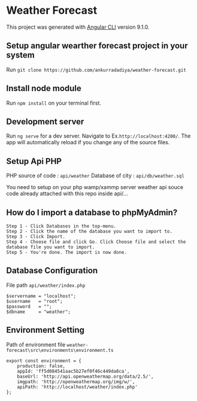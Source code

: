 # Weather Forecast

This project was generated with [Angular CLI](https://github.com/angular/angular-cli) version 9.1.0.

## Setup angular wearther forecast project in your system

Run `git clone https://github.com/ankurradadiya/weather-forecast.git`

## Install node module

Run `npm install` on your terminal first.

## Development server

Run `ng serve` for a dev server. Navigate to Ex.`http://localhost:4200/`. The app will automatically reload if you change any of the source files.


## Setup Api PHP 

PHP source of code : `api/weather`
Database of city : `api/db/weather.sql`

You need to setup on your php wamp/xammp server weather api souce code already attached with this repo inside api/...


## How do I import a database to phpMyAdmin?

```
Step 1 - Click Databases in the top-menu.
Step 2 - Click the name of the database you want to import to.
Step 3 - Click Import.
Step 4 - Choose file and click Go. Click Choose file and select the database file you want to import.
Step 5 - You're done. The import is now done.
```

## Database Configuration

File path `api/weather/index.php`

```
$servername = "localhost";
$username   = "root";
$password   = "";
$dbname     = "weather";
``` 


## Environment Setting

Path of environment file `weather-forecast\src\environments\environment.ts`

```
export const environment = {
    production: false,
    appId: 'ff5d084541aac5b27ef0f46c449da8ca',
    baseUrl: 'http://api.openweathermap.org/data/2.5/',
    imgpath: 'http://openweathermap.org/img/w/',
    apiPath: 'http://localhost/weather/index.php'
};
``` 


